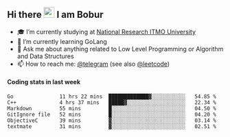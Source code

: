 ## Hi there <img src="https://media.giphy.com/media/hvRJCLFzcasrR4ia7z/giphy.gif" width="25px"> I am Bobur

- :mortar_board: I’m currently studying at [National Research ITMO University](https://itmo.ru/)
- :seedling: I’m currently learning GoLang
- :speech_balloon: Ask me about anything related to Low Level Programming or Algorithm and Data Structures
- :mailbox: How to reach me: [@telegram](https://t.me/bobur_zakirov) (see also [@leetcode](https://leetcode.com/insanis/))      

#### Coding stats in last week

<!--START_SECTION:waka-->

```text
Go               11 hrs 22 mins  █████████████▓░░░░░░░░░░░   54.85 %
C++              4 hrs 37 mins   █████▓░░░░░░░░░░░░░░░░░░░   22.34 %
Markdown         55 mins         █░░░░░░░░░░░░░░░░░░░░░░░░   04.50 %
GitIgnore file   52 mins         █░░░░░░░░░░░░░░░░░░░░░░░░   04.20 %
ObjectiveC       39 mins         ▓░░░░░░░░░░░░░░░░░░░░░░░░   03.14 %
textmate         31 mins         ▓░░░░░░░░░░░░░░░░░░░░░░░░   02.51 %
```

<!--END_SECTION:waka-->
